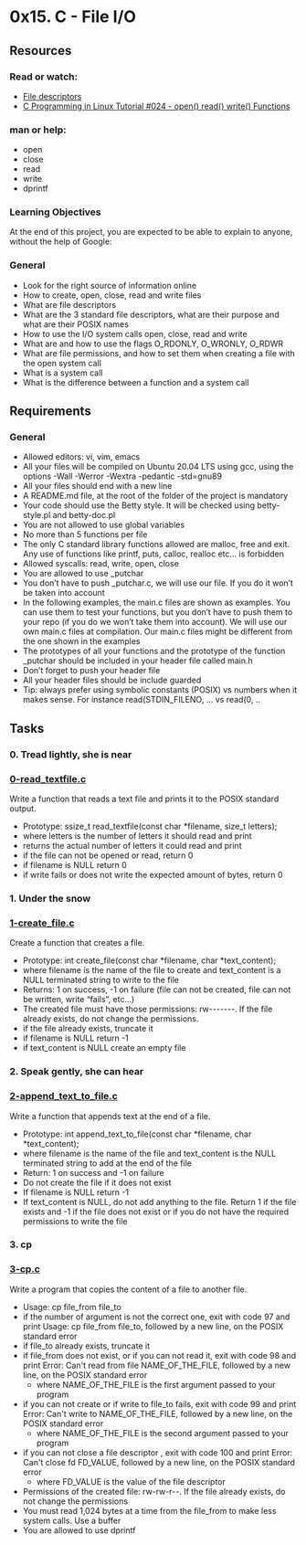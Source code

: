 # 0x15. C - File I/O
## Resources
### Read or watch:

+ [File descriptors](https://en.wikipedia.org/wiki/File_descriptor)
+ [C Programming in Linux Tutorial #024 - open() read() write() Functions](https://www.youtube.com/watch?v=e-srF6c3TJ8)

### man or help:

+ open
+ close
+ read
+ write
+ dprintf

### Learning Objectives
At the end of this project, you are expected to be able to explain to anyone, without the help of Google:

### General
+ Look for the right source of information online
+ How to create, open, close, read and write files
+ What are file descriptors
+ What are the 3 standard file descriptors, what are their purpose and what are their POSIX names
+ How to use the I/O system calls open, close, read and write
+ What are and how to use the flags O_RDONLY, O_WRONLY, O_RDWR
+ What are file permissions, and how to set them when creating a file with the open system call
+ What is a system call
+ What is the difference between a function and a system call

## Requirements
### General
+ Allowed editors: vi, vim, emacs
+ All your files will be compiled on Ubuntu 20.04 LTS using gcc, using the options -Wall -Werror -Wextra -pedantic -std=gnu89
+ All your files should end with a new line
+ A README.md file, at the root of the folder of the project is mandatory
+ Your code should use the Betty style. It will be checked using betty-style.pl and betty-doc.pl
+ You are not allowed to use global variables
+ No more than 5 functions per file
+ The only C standard library functions allowed are malloc, free and exit. Any use of functions like printf, puts, calloc, realloc etc… is forbidden
+ Allowed syscalls: read, write, open, close
+ You are allowed to use _putchar
+ You don’t have to push _putchar.c, we will use our file. If you do it won’t be taken into account
+ In the following examples, the main.c files are shown as examples. You can use them to test your functions, but you don’t have to push them to your repo (if you do we won’t take them into account). We will use our own main.c files at compilation. Our main.c files might be different from the one shown in the examples
+ The prototypes of all your functions and the prototype of the function _putchar should be included in your header file called main.h
+ Don’t forget to push your header file
+ All your header files should be include guarded
+ Tip: always prefer using symbolic constants (POSIX) vs numbers when it makes sense. For instance read(STDIN_FILENO, ... vs read(0, ..

## Tasks
### 0. Tread lightly, she is near
### [0-read_textfile.c](https://github.com/Assiminee/alx-low_level_programming/blob/main/0x15-file_io/0-read_textfile.c)
Write a function that reads a text file and prints it to the POSIX standard output.

+ Prototype: ssize_t read_textfile(const char *filename, size_t letters);
+ where letters is the number of letters it should read and print
+ returns the actual number of letters it could read and print
+ if the file can not be opened or read, return 0
+ if filename is NULL return 0
+ if write fails or does not write the expected amount of bytes, return 0

### 1. Under the snow
### [1-create_file.c](https://github.com/Assiminee/alx-low_level_programming/blob/main/0x15-file_io/1-create_file.c)
Create a function that creates a file.

+ Prototype: int create_file(const char *filename, char *text_content);
+ where filename is the name of the file to create and text_content is a NULL terminated string to write to the file
+ Returns: 1 on success, -1 on failure (file can not be created, file can not be written, write “fails”, etc…)
+ The created file must have those permissions: rw-------. If the file already exists, do not change the permissions.
+ if the file already exists, truncate it
+ if filename is NULL return -1
+ if text_content is NULL create an empty file

### 2. Speak gently, she can hear
### [2-append_text_to_file.c](https://github.com/Assiminee/alx-low_level_programming/blob/main/0x15-file_io/2-append_text_to_file.c)
Write a function that appends text at the end of a file.

+ Prototype: int append_text_to_file(const char *filename, char *text_content);
+ where filename is the name of the file and text_content is the NULL terminated string to add at the end of the file
+ Return: 1 on success and -1 on failure
+ Do not create the file if it does not exist
+ If filename is NULL return -1
+ If text_content is NULL, do not add anything to the file. Return 1 if the file exists and -1 if the file does not exist or if you do not have the required permissions to write the file

### 3. cp
### [3-cp.c](https://github.com/Assiminee/alx-low_level_programming/blob/main/0x15-file_io/3-cp.c)
Write a program that copies the content of a file to another file.

+ Usage: cp file_from file_to
+ if the number of argument is not the correct one, exit with code 97 and print Usage: cp file_from file_to, followed by a new line, on the POSIX standard error
+ if file_to already exists, truncate it
+ if file_from does not exist, or if you can not read it, exit with code 98 and print Error: Can't read from file NAME_OF_THE_FILE, followed by a new line, on the POSIX standard error
  + where NAME_OF_THE_FILE is the first argument passed to your program
+ if you can not create or if write to file_to fails, exit with code 99 and print Error: Can't write to NAME_OF_THE_FILE, followed by a new line, on the POSIX standard error
  + where NAME_OF_THE_FILE is the second argument passed to your program
+ if you can not close a file descriptor , exit with code 100 and print Error: Can't close fd FD_VALUE, followed by a new line, on the POSIX standard error
  + where FD_VALUE is the value of the file descriptor
+ Permissions of the created file: rw-rw-r--. If the file already exists, do not change the permissions
+ You must read 1,024 bytes at a time from the file_from to make less system calls. Use a buffer
+ You are allowed to use dprintf
